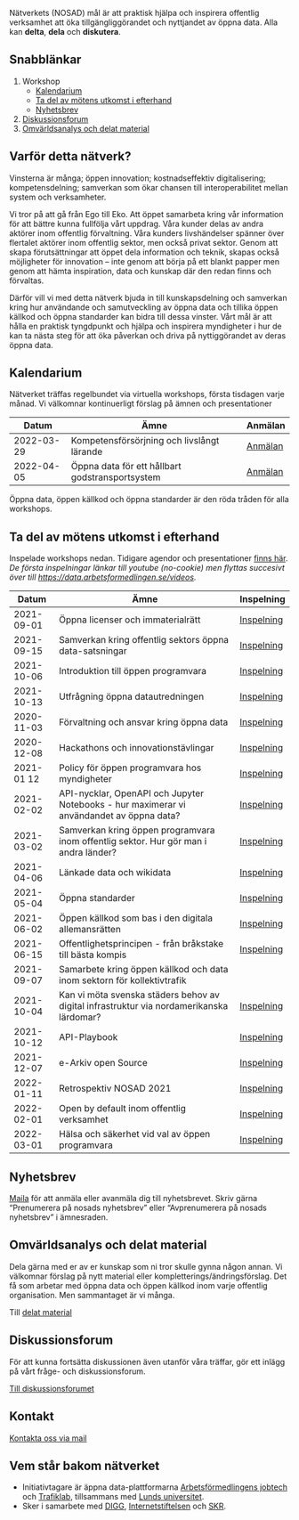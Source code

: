 [_metadata_:url]:- "https://gitlab.com/open-data-knowledge-sharing/wiki/-/wikis/home"

Nätverkets (NOSAD) mål är att praktisk hjälpa och inspirera offentlig verksamhet att öka tillgängliggörandet och nyttjandet av öppna data. Alla kan **delta**, **dela** och **diskutera**.

## Snabblänkar

1. Workshop
    * [Kalendarium](#kalendarium)
    * [Ta del av mötens utkomst i efterhand](#ta-del-av-mötens-utkomst-i-efterhand)
    * [Nyhetsbrev](#nyhetsbrev)
4. [Diskussionsforum](#diskussionsforum)
5. [Omvärldsanalys och delat material](#omvärldsanalys)

## Varför detta nätverk?

Vinsterna är många; öppen innovation; kostnadseffektiv digitalisering; kompetensdelning; samverkan som ökar chansen till interoperabilitet mellan system och verksamheter.

Vi tror på att gå från Ego till Eko. Att öppet samarbeta kring vår information för att bättre kunna fullfölja vårt uppdrag. Våra kunder delas av andra aktörer inom offentlig förvaltning. Våra kunders livshändelser spänner över flertalet aktörer inom offentlig sektor, men också privat sektor. Genom att skapa förutsättningar att öppet dela information och teknik, skapas också möjligheter för innovation – inte genom att börja på ett blankt papper men genom att hämta inspiration, data och kunskap där den redan finns och förvaltas.

Därför vill vi med detta nätverk bjuda in till kunskapsdelning och samverkan kring hur användande och samutveckling av öppna data och tillika öppen källkod och öppna standarder kan bidra till dessa vinster. Vårt mål är att hålla en praktisk tyngdpunkt och hjälpa och inspirera myndigheter i hur de kan ta nästa steg för att öka påverkan och driva på nyttiggörandet av deras öppna data.

## Kalendarium

Nätverket träffas regelbundet via virtuella workshops, första tisdagen varje månad. Vi välkomnar kontinuerligt förslag på ämnen och presentationer

| Datum | Ämne | Anmälan |
|---|---|---|
| 2022-03-29 | Kompetensförsörjning och livslångt lärande | [Anmälan](https://www.goto10.se/event/kompetensforsorjning-och-livslangt-larande/) |
| 2022-04-05 | Öppna data för ett hållbart godstransportsystem | [Anmälan](https://www.goto10.se/event/nosad-natverkande-kring-oppna-data-och-oppen-kallkod-5/) |

Öppna data, öppen källkod och öppna standarder är den röda tråden för alla workshops.

## Ta del av mötens utkomst i efterhand

Inspelade workshops nedan. Tidigare agendor och presentationer [finns här](https://gitlab.com/open-data-knowledge-sharing/wiki/-/wikis/Digital-Workshopserie). *De första inspelningar länkar till youtube (no-cookie) men flyttas succesivt över till https://data.arbetsformedlingen.se/videos.*

| Datum | Ämne | Inspelning |
|---|--|--|
| 2021-09-01 | Öppna licenser och immaterialrätt | [Inspelning](https://www.youtube-nocookie.com/embed/by_h0dWljqY/)
| 2021-09-15 | Samverkan kring offentlig sektors öppna data-satsningar | [Inspelning](https://www.youtube-nocookie.com/embed/-agLPUX5i9Q/)
| 2021-10-06 | Introduktion till öppen programvara | [Inspelning](https://www.youtube-nocookie.com/embed/jxxiqFyZhDU/)
| 2021-10-13 | Utfrågning öppna datautredningen | [Inspelning](https://www.youtube-nocookie.com/embed/63l3-_WC7jc/)
| 2020-11-03 | Förvaltning och ansvar kring öppna data | [Inspelning](https://data.jobtechdev.se/videos/nosad-20201103-forvaltning-och-ansvar-3440x1440.mp4)
| 2020-12-08 | Hackathons och innovationstävlingar | [Inspelning](https://data.jobtechdev.se/videos/nosad-20201208-hackathons-1920x1080.mp4)
| 2021-01 12 | Policy för öppen programvara hos myndigheter | [Inspelning](https://data.jobtechdev.se/videos/nosad-20210112-policy-oppen-programvara-myndigheter-1920x1080.mp4)
| 2021-02-02 | API-nycklar, OpenAPI och Jupyter Notebooks - hur maximerar vi användandet av öppna data? | [Inspelning](https://www.youtube-nocookie.com/embed/sfWWPpTysjk/)
| 2021-03-02 | Samverkan kring öppen programvara inom offentlig sektor. Hur gör man i andra länder? | [Inspelning](https://www.youtube-nocookie.com/embed/UvtX4e_qRWY/)
| 2021-04-06 | Länkade data och wikidata | [Inspelning](https://www.youtube-nocookie.com/embed/fkgKoN0NkeM/)
| 2021-05-04 | Öppna standarder | [Inspelning](https://www.youtube-nocookie.com/embed/W1k12G4stdA/)
| 2021-06-02 | Öppen källkod som bas i den digitala allemansrätten | [Inspelning](https://www.youtube-nocookie.com/embed/t5S7fSPgWOc/)
| 2021-06-15 | Offentlighetsprincipen - från bråkstake till bästa kompis | [Inspelning](https://data.jobtechdev.se/videos/nosad-20210615-offentlighetsprincipen-2736x1744.mp4)
| 2021-09-07 | Samarbete kring öppen källkod och data inom sektorn för kollektivtrafik |
| 2021-10-04 | Kan vi möta svenska städers behov av digital infrastruktur via nordamerikanska lärdomar? | [Inspelning](https://www.youtube-nocookie.com/embed/qFA3nE_mE2U/)
| 2021-10-12 | API-Playbook | [Inspelning](https://www.youtube-nocookie.com/embed/CpaSiEjjqwU/)
| 2021-12-07 | e-Arkiv open Source | [Inspelning](https://www.youtube-nocookie.com/embed/3Rz7a_I0NvA/)
| 2022-01-11 | Retrospektiv NOSAD 2021 | [Inspelning](https://data.jobtechdev.se/videos/nosad-20220111-retrospektiv-1920x1030.mp4)
| 2022-02-01 | Open by default inom offentlig verksamhet | [Inspelning](https://data.jobtechdev.se/videos/nosad-20220201-open-by-default-3840x2160.mp4)
| 2022-03-01 | Hälsa och säkerhet vid val av öppen programvara | [Inspelning](https://data.jobtechdev.se/videos/nosad-20220301-halsa-sakerhet-oppen-programvara-2560x1440.mp4)

## Nyhetsbrev

[Maila](mailto:maria.dalhage@digg.se) för att anmäla eller avanmäla dig till nyhetsbrevet. Skriv gärna “Prenumerera på nosads nyhetsbrev” eller “Avprenumerera på nosads nyhetsbrev” i ämnesraden.

## Omvärldsanalys och delat material

Dela gärna med er av er kunskap som ni tror skulle gynna någon annan. Vi välkomnar förslag på nytt material eller kompletterings/ändringsförslag. Det få som arbetar med öppna data och öppen källkod inom varje offentlig organisation. Men sammantaget är vi många.

Till [delat material](https://gitlab.com/open-data-knowledge-sharing/wiki/-/wikis/Delat-material)

## Diskussionsforum

För att kunna fortsätta diskussionen även utanför våra träffar, gör ett inlägg på vårt fråge- och diskussionsforum.

[Till diskussionsforumet](https://community.dataportal.se/)  

## Kontakt

[Kontakta oss via mail](mailto:maria.dalhage@digg.se)

## Vem står bakom nätverket

* Initiativtagare är äppna data-plattformarna [Arbetsförmedlingens jobtech](https://jobtechdev.se/) och [Trafiklab](https://www.trafiklab.se/), tillsammans med [Lunds universitet](http://cs.lth.se/english/research/software-engineering/).
* Sker i samarbete med [DIGG](https://www.digg.se/), [Internetstiftelsen](https://internetstiftelsen.se/) och [SKR](https://skr.se/).
